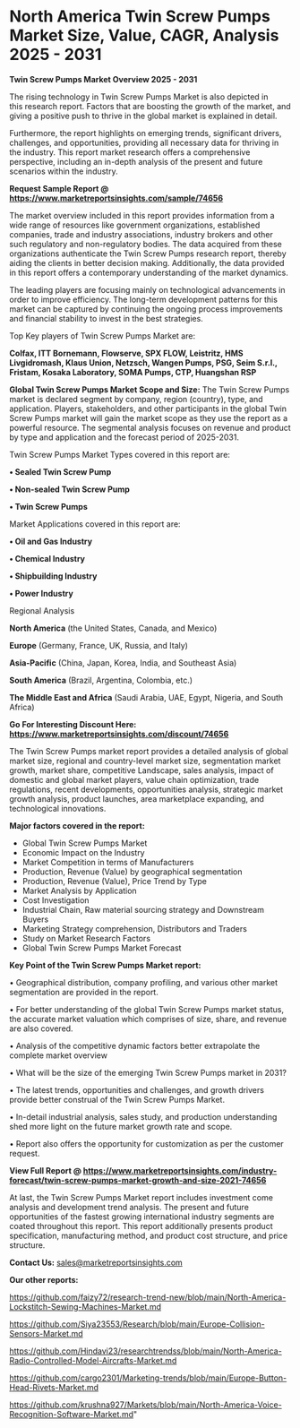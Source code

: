 # North America Twin Screw Pumps Market Size, Value, CAGR, Analysis 2025 - 2031

<Strong> Twin Screw Pumps Market Overview 2025 - 2031</strong>

The rising technology in Twin Screw Pumps Market is also depicted in this research report. Factors that are boosting the growth of the market, and giving a positive push to thrive in the global market is explained in detail.

Furthermore, the report highlights on emerging trends, significant drivers, challenges, and opportunities, providing all necessary data for thriving in the industry. This report market research offers a comprehensive perspective, including an in-depth analysis of the present and future scenarios within the industry.

<strong>Request Sample Report @ <a href=https://www.marketreportsinsights.com/sample/74656>https://www.marketreportsinsights.com/sample/74656</a></strong>

The market overview included in this report provides information from a wide range of resources like government organizations, established companies, trade and industry associations, industry brokers and other such regulatory and non-regulatory bodies. The data acquired from these organizations authenticate the Twin Screw Pumps research report, thereby aiding the clients in better decision making. Additionally, the data provided in this report offers a contemporary understanding of the market dynamics.

The leading players are focusing mainly on technological advancements in order to improve efficiency. The long-term development patterns for this market can be captured by continuing the ongoing process improvements and financial stability to invest in the best strategies.

Top Key players of Twin Screw Pumps Market are:

<strong>Colfax, ITT Bornemann, Flowserve, SPX FLOW, Leistritz, HMS Livgidromash, Klaus Union, Netzsch, Wangen Pumps, PSG, Seim S.r.l., Fristam, Kosaka Laboratory, SOMA Pumps, CTP, Huangshan RSP</strong>

<strong><b>Global Twin Screw Pumps Market Scope and Size:</b></strong>
The Twin Screw Pumps market is declared segment by company, region (country), type, and application. Players, stakeholders, and other participants in the global Twin Screw Pumps market will gain the market scope as they use the report as a powerful resource. The segmental analysis focuses on revenue and product by type and application and the forecast period of 2025-2031.

Twin Screw Pumps Market Types covered in this report are:

<strong>• Sealed Twin Screw Pump

• Non-sealed Twin Screw Pump

• Twin Screw Pumps</strong>

Market Applications covered in this report are:

<strong>• Oil and Gas Industry

• Chemical Industry

• Shipbuilding Industry

• Power Industry</strong> 

Regional Analysis

<strong>North America</strong> (the United States, Canada, and Mexico)

<strong>Europe</strong> (Germany, France, UK, Russia, and Italy)

<strong>Asia-Pacific</strong> (China, Japan, Korea, India, and Southeast Asia)

<strong>South America</strong> (Brazil, Argentina, Colombia, etc.)

<strong>The Middle East and Africa</strong> (Saudi Arabia, UAE, Egypt, Nigeria, and South Africa)

<strong>Go For Interesting Discount Here: <a href=https://www.marketreportsinsights.com/discount/74656>https://www.marketreportsinsights.com/discount/74656</a></strong>

The Twin Screw Pumps market report provides a detailed analysis of global market size, regional and country-level market size, segmentation market growth, market share, competitive Landscape, sales analysis, impact of domestic and global market players, value chain optimization, trade regulations, recent developments, opportunities analysis, strategic market growth analysis, product launches, area marketplace expanding, and technological innovations.

<strong><b>Major factors covered in the report:</b></strong>
<ul>
  <li>Global Twin Screw Pumps Market </li>
  <li>Economic Impact on the Industry</li>
  <li>Market Competition in terms of Manufacturers</li>
  <li>Production, Revenue (Value) by geographical segmentation</li>
  <li>Production, Revenue (Value), Price Trend by Type</li>
  <li>Market Analysis by Application</li>
  <li>Cost Investigation</li>
  <li>Industrial Chain, Raw material sourcing strategy and Downstream Buyers</li>
  <li>Marketing Strategy comprehension, Distributors and Traders</li>
  <li>Study on Market Research Factors</li>
  <li>Global Twin Screw Pumps Market Forecast</li>
</ul>

<strong><b>Key Point of the Twin Screw Pumps Market report:</b></strong>

• Geographical distribution, company profiling, and various other market segmentation are provided in the report.

• For better understanding of the global Twin Screw Pumps market status, the accurate market valuation which comprises of size, share, and revenue are also covered.

• Analysis of the competitive dynamic factors better extrapolate the complete market overview

• What will be the size of the emerging Twin Screw Pumps market in 2031?

• The latest trends, opportunities and challenges, and growth drivers provide better construal of the Twin Screw Pumps Market.

• In-detail industrial analysis, sales study, and production understanding shed more light on the future market growth rate and scope.

• Report also offers the opportunity for customization as per the customer request.

<strong><b>View Full Report @ <a href=https://www.marketreportsinsights.com/industry-forecast/twin-screw-pumps-market-growth-and-size-2021-74656>https://www.marketreportsinsights.com/industry-forecast/twin-screw-pumps-market-growth-and-size-2021-74656</a></b></strong>


At last, the Twin Screw Pumps Market report includes investment come analysis and development trend analysis. The present and future opportunities of the fastest growing international industry segments are coated throughout this report. This report additionally presents product specification, manufacturing method, and product cost structure, and price structure.

<strong>Contact Us:</strong>
sales@marketreportsinsights.com

<strong>Our other reports:</strong>

<a href=https://github.com/faizy72/research-trend-new/blob/main/North-America-Lockstitch-Sewing-Machines-Market.md>https://github.com/faizy72/research-trend-new/blob/main/North-America-Lockstitch-Sewing-Machines-Market.md</a>

<a href=https://github.com/Siya23553/Research/blob/main/Europe-Collision-Sensors-Market.md>https://github.com/Siya23553/Research/blob/main/Europe-Collision-Sensors-Market.md</a>

<a href=https://github.com/Hindavi23/researchtrendss/blob/main/North-America-Radio-Controlled-Model-Aircrafts-Market.md>https://github.com/Hindavi23/researchtrendss/blob/main/North-America-Radio-Controlled-Model-Aircrafts-Market.md</a>

<a href=https://github.com/cargo2301/Marketing-trends/blob/main/Europe-Button-Head-Rivets-Market.md>https://github.com/cargo2301/Marketing-trends/blob/main/Europe-Button-Head-Rivets-Market.md</a>

<a href=https://github.com/krushna927/Markets/blob/main/North-America-Voice-Recognition-Software-Market.md>https://github.com/krushna927/Markets/blob/main/North-America-Voice-Recognition-Software-Market.md</a>"
